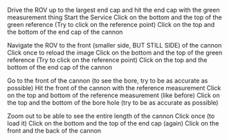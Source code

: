 Drive the ROV up to the largest end cap and hit the end cap with the green measurement thing
Start the Service
Click on the bottom and the top of the green reference (Try to click on the reference point)
Click on the top and the bottom of the end cap of the cannon

Navigate the ROV to the front (smaller side, BUT STILL SIDE) of the cannon
Click once to reload the image
Click on the bottom and the top of the green reference (Try to click on the reference point)
Click on the top and the bottom of the end cap of the cannon

Go to the front of the cannon (to see the bore, try to be as accurate as possible)
Hit the front of the cannon with the reference measurement
Click on the top and bottom of the reference measurement (like before)
Click on the top and the bottom of the bore hole (try to be as accurate as possible)

Zoom out to be able to see the entire length of the cannon
Click once (to load it)
Click on the bottom and the top of the end cap (again)
Click on the front and the back of the cannon
